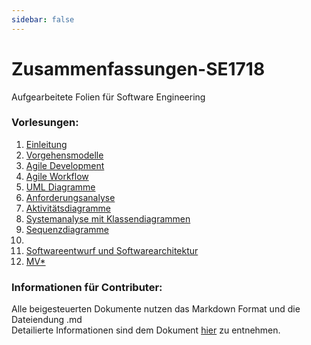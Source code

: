 ```yaml
---
sidebar: false
---
```


Zusammenfassungen-SE1718
========================
Aufgearbeitete Folien für Software Engineering

### Vorlesungen:
1. [Einleitung](/vorlesung1/vorlesung1)
2. [Vorgehensmodelle](/vorlesung2/vorlesung2)
3. [Agile Development](/vorlesung3/vorlesung3)
4. [Agile Workflow](/vorlesung4/vorlesung4)
5. [UML Diagramme](/vorlesung5/vorlesung5)
6. [Anforderungsanalyse](/vorlesung6/vorlesung6)
7. [Aktivitätsdiagramme](/vorlesung7/vorlesung7)
8. [Systemanalyse mit Klassendiagrammen](/vorlesung8/vorlesung8)
9. [Sequenzdiagramme](/vorlesung9/vorlesung9)
10. ​
11. ​[Softwareentwurf und Softwarearchitektur](/vorlesung11/vorlesung11/)
12. [MV*](/vorlesung12/zusammenfassung)

### Informationen für Contributer:
Alle beigesteuerten Dokumente nutzen das Markdown Format und die Dateiendung .md
<br>
Detailierte Informationen sind dem Dokument [hier](/CONTRIBUTING) zu entnehmen.